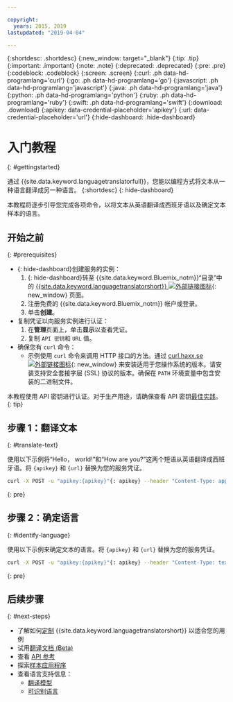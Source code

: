 ```yaml
---

copyright:
  years: 2015, 2019
lastupdated: "2019-04-04"

---
```

<!-- Attribute definitions -->
{:shortdesc: .shortdesc}
{:new_window: target="_blank"}
{:tip: .tip}
{:important: .important}
{:note: .note}
{:deprecated: .deprecated}
{:pre: .pre}
{:codeblock: .codeblock}
{:screen: .screen}
{:curl: .ph data-hd-programlang='curl'}
{:go: .ph data-hd-programlang='go'}
{:javascript: .ph data-hd-programlang='javascript'}
{:java: .ph data-hd-programlang='java'}
{:python: .ph data-hd-programlang='python'}
{:ruby: .ph data-hd-programlang='ruby'}
{:swift: .ph data-hd-programlang='swift'}
{:download: .download}
{:apikey: data-credential-placeholder='apikey'}
{:url: data-credential-placeholder='url'}
{:hide-dashboard: .hide-dashboard}

# 入门教程
{: #gettingstarted}

通过 {{site.data.keyword.languagetranslatorfull}}，您能以编程方式将文本从一种语言翻译成另一种语言。
{:shortdesc}
{: hide-dashboard}

本教程将逐步引导您完成各项命令，以将文本从英语翻译成西班牙语以及确定文本样本的语言。

## 开始之前
{: #prerequisites}

- {: hide-dashboard}创建服务的实例：
    1.  {: hide-dashboard}转至 {{site.data.keyword.Bluemix_notm}}“目录”中的 [{{site.data.keyword.languagetranslatorshort}} ![外部链接图标](../../icons/launch-glyph.svg "外部链接图标")](https://{DomainName}/catalog/services/language-translator){: new_window} 页面。
    2.  注册免费的 {{site.data.keyword.Bluemix_notm}} 帐户或登录。
    3.  单击**创建**。
- 复制凭证以向服务实例进行认证：
    1.  在**管理**页面上，单击**显示**以查看凭证。
    2.  复制 `API 密钥`和 `URL` 值。
- 确保您有 `curl` 命令：
    - 示例使用 `curl` 命令来调用 HTTP 接口的方法。通过 [curl.haxx.se ![外部链接图标](../../icons/launch-glyph.svg "外部链接图标")](https://curl.haxx.se/){: new_window} 来安装适用于您操作系统的版本。请安装支持安全套接字层 (SSL) 协议的版本。确保在 `PATH` 环境变量中包含安装的二进制文件。

本教程使用 API 密钥进行认证。对于生产用途，请确保查看 API 密钥[最佳实践](/docs/services/watson/apikey-bp.html#api-bp)。
{: tip}

## 步骤 1：翻译文本
{: #translate-text}

使用以下示例将“Hello， world!”和“How are you?”这两个短语从英语翻译成西班牙语。<span class="hide-dashboard">将 `{apikey}` 和 `{url}` 替换为您的服务凭证。</span>

```bash
curl -X POST -u "apikey:{apikey}"{: apikey} --header "Content-Type: application/json" --data "{\"text\": [\"Hello, world! \", \"How are you?\"], \"model_id\":\"en-es\"}" "{url}/v3/translate?version=2018-05-01"{: url}
```
{: pre}

## 步骤 2：确定语言
{: #identify-language}

使用以下示例来确定文本的语言。<span class="hide-dashboard">将 `{apikey}` 和 `{url}` 替换为您的服务凭证。</span>

```bash
curl -X POST -u "apikey:{apikey}"{: apikey} --header "Content-Type: text/plain" --data "Language Translator translates text from one language to another" "{url}/v3/identify?version=2018-05-01"{: url}
```
{: pre}

## 后续步骤
{: #next-steps}

- 了解如何[定制](/docs/services/language-translator?topic=language-translator-customizing) {{site.data.keyword.languagetranslatorshort}} 以适合您的用例
- 试用[翻译文档 (Beta)](/docs/services/language-translator?topic=language-translator-document-translator-tutorial)
- 查看 [API 参考](https://{DomainName}/apidocs/language-translator)
- 探索[样本应用程序](/docs/services/language-translator?topic=language-translator-sample-applications)
- 查看语言支持信息：
    - [翻译模型](/docs/services/language-translator?topic=language-translator-translation-models)
    - [可识别语言](/docs/services/language-translator?topic=language-translator-identifiable-languages)
